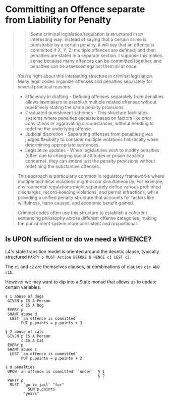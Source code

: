 # Committing an Offence separate from Liability for Penalty

> > Some criminal legislation/regulation is structured in an interesting way: instead of saying that a certain crime is punishable by a certain penalty, it will say that an offence is committed if X, Y, Z; multiple offences are defined; and then penalties are stated in a separate section. I suppose this makes sense because many offences can be committed together, and penalties can be assessed against them all at once.

> You're right about this interesting structure in criminal legislation. Many legal codes organize offenses and penalties separately for several practical reasons:

> * Efficiency in drafting - Defining offenses separately from penalties allows lawmakers to establish multiple related offenses without repetitively stating the same penalty provisions.
> * Graduated punishment schemes - This structure facilitates systems where penalties escalate based on factors like prior convictions or aggravating circumstances, without needing to redefine the underlying offense.
> * Judicial discretion - Separating offenses from penalties gives judges flexibility to consider multiple violations holistically when determining appropriate sentences.
> * Legislative updates - When legislatures wish to modify penalties (often due to changing social attitudes or prison capacity concerns), they can amend just the penalty provisions without redefining the substantive offenses.

> This approach is particularly common in regulatory frameworks where multiple technical violations might occur simultaneously. For example, environmental regulations might separately define various prohibited discharges, record-keeping violations, and permit infractions, while providing a unified penalty structure that accounts for factors like willfulness, harm caused, and economic benefit gained.

> Criminal codes often use this structure to establish a coherent sentencing philosophy across different offense categories, making the punishment system more consistent and proportional.

## Is UPON sufficient or do we need a WHENCE?

L4's state transition model is oriented around the deontic clause, typically structured `PARTY p MUST Action BEFORE D HENCE c1 LEST c2`.

The `c1` and `c2` are themselves clauses, or combinations of clauses `c1a AND c1b`.

However we may want to dip into a State monad that allows us to update certain variables.

``` l4
§ 1 abuse of dogs
 GIVEN p IS A Person
       d IS A Dog
 EVERY p
 SHANT abuse d
  LEST `an offence is committed`
       PUT p.points = p.points + 3

§ 2 abuse of cats
 GIVEN p IS A Person
       c IS A Cat
 EVERY p
 SHANT abuse c
  LEST `an offence is committed`
       PUT p.points = p.points + 2

§ 9 penalties
 UPON `an offence is committed` `under`  § 1
                                         § 2
 PARTY p
  MUST  `go to jail` "for"
          SUM p.points
	    "years"
```
